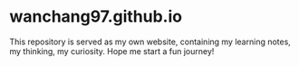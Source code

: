 # wanchang97.github.io

This repository is served as my own website, containing my learning notes, my thinking, my curiosity.
Hope me start a fun journey!
